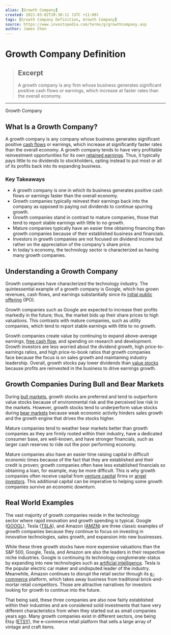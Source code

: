 ```yaml
---
alias: [Growth Company]
created: 2021-03-02T20:30:11 (UTC +11:00)
tags: [Growth Company Definition, Growth Company]
source: https://www.investopedia.com/terms/g/growthcompany.asp
author: James Chen
---
```


# Growth Company Definition

> ## Excerpt
> A growth company is any firm whose business generates significant positive cash flows or earnings, which increase at faster rates than the overall economy.

---

Growth Company
## What Is a Growth Company?

A growth company is any company whose business generates significant positive [cash flows](https://www.investopedia.com/terms/c/cashflow.asp) or earnings, which increase at significantly faster rates than the overall economy. A growth company tends to have very profitable reinvestment opportunities for its own [retained earnings](https://www.investopedia.com/terms/r/retainedearnings.asp). Thus, it typically pays little to no dividends to stockholders, opting instead to put most or all of its profits back into its expanding business.

### Key Takeaways

-   A growth company is one in which its business generates positive cash flows or earnings faster than the overall economy.
-   Growth companies typically reinvest their earnings back into the company as opposed to paying out dividends to continue spurring growth.
-   Growth companies stand in contrast to mature companies, those that tend to report stable earnings with little to no growth.
-   Mature companies typically have an easier time obtaining financing than growth companies because of their established business and financials.
-   Investors in growth companies are not focused on dividend income but rather on the appreciation of the company's share price.
-   In today's economy, the technology sector is characterized as having many growth companies.

## Understanding a Growth Company

Growth companies have characterized the technology industry. The quintessential example of a growth company is Google, which has grown revenues, cash flows, and earnings substantially since its [initial public offering](https://www.investopedia.com/terms/i/ipo.asp) (IPO).

Growth companies such as Google are expected to increase their profits markedly in the future; thus, the market bids up their share prices to high valuations. This contrasts with mature companies, such as utility companies, which tend to report stable earnings with little to no growth.

Growth companies create value by continuing to expand above-average earnings, [free cash flow](https://www.investopedia.com/terms/f/freecashflow.asp), and spending on research and development. Growth investors are less worried about the dividend growth, high price-to-earnings ratios, and high price-to-book ratios that growth companies face because the focus is on sales growth and maintaining industry leadership. Overall, growth stocks pay lower dividends than [value stocks](https://www.investopedia.com/terms/v/valuestock.asp) because profits are reinvested in the business to drive earnings growth.

## Growth Companies During Bull and Bear Markets

During [bull markets](https://www.investopedia.com/terms/b/bullmarket.asp), growth stocks are preferred and tend to outperform value stocks because of environmental risk and the perceived low risk in the markets. However, growth stocks tend to underperform value stocks during [bear markets](https://www.investopedia.com/terms/b/bearmarket.asp) because weak economic activity hinders sales growth and the growth engine that drives the stocks higher.

Mature companies tend to weather bear markets better than growth companies as they are firmly rooted within their industry, have a dedicated consumer base, are well-known, and have stronger financials, such as larger cash reserves to ride out the poor performing economy.

Mature companies also have an easier time raising capital in difficult economic times because of the fact that they are established and their credit is proven; growth companies often have less established financials so obtaining a loan, for example, may be more difficult. This is why growth companies often receive capital from [venture capital](https://www.investopedia.com/terms/v/venturecapital.asp) firms or [angel investors](https://www.investopedia.com/terms/a/angelinvestor.asp). This additional capital can be imperative to helping some growth companies survive an economic downturn.

## Real World Examples

The vast majority of growth companies reside in the technology sector where rapid innovation and growth spending is typical. Google ([GOOGL](https://www.investopedia.com/markets/quote?tvwidgetsymbol=googl)), Tesla ([TSLA](https://www.investopedia.com/markets/quote?tvwidgetsymbol=tsla)), and Amazon ([AMZN](https://www.investopedia.com/markets/quote?tvwidgetsymbol=amzn)) are three classic examples of growth companies because they continue to focus on investing in innovative technologies, sales growth, and expansion into new businesses.

While these three growth stocks have more expensive valuations than the S&P 500, Google, Tesla, and Amazon are also the leaders in their respective niche industries. Google is continuing its technology conglomerate-status by expanding into new technologies such as [artificial intelligence](https://www.investopedia.com/terms/a/artificial-intelligence-ai.asp). Tesla is the popular electric car maker and undisputed leader of the industry. Meanwhile, Amazon continues to disrupt the retail sector through its [e-commerce](https://www.investopedia.com/terms/e/ecommerce.asp) platform, which takes away business from traditional brick-and-mortar retail competitors. Those are attractive narratives for investors looking for growth to continue into the future.

That being said, these three companies are also now fairly established within their industries and are considered solid investments that have very different characteristics from when they started out as small companies years ago. Many growth companies exist in different sectors, one being Etsy ([ETSY](https://www.investopedia.com/markets/quote?tvwidgetsymbol=etsy)), the e-commerce retail platform that sells a large array of vintage and craft items.
